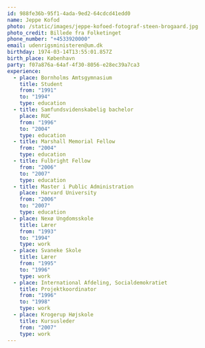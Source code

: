 ```yaml
---
id: 988fe36b-95f1-4ada-9ed2-64cdcd41edd0
name: Jeppe Kofod
photo: /static/images/jeppe-kofoed-fotograf-steen-brogaard.jpg
photo_credit: Billede fra Folketinget
phone_number: "+4533920000"
email: udenrigsministeren@um.dk
birthday: 1974-03-14T13:55:01.857Z
birth_place: København
party: f07a876a-64af-4f30-8056-e28ec39a7ca3
experience:
  - place: Bornholms Amtsgymnasium
    title: Student
    from: "1991"
    to: "1994"
    type: education
  - title: Samfundsvidenskabelig bachelor
    place: RUC
    from: "1996"
    to: "2004"
    type: education
  - title: Marshall Memorial Fellow
    from: "2004"
    type: education
  - title: Fulbright Fellow
    from: "2006"
    to: "2007"
    type: education
  - title: Master i Public Administration
    place: Harvard University
    from: "2006"
    to: "2007"
    type: education
  - place: Nexø Ungdomsskole
    title: Lærer
    from: "1993"
    to: "1994"
    type: work
  - place: Svaneke Skole
    title: Lærer
    from: "1995"
    to: "1996"
    type: work
  - place: International Afdeling, Socialdemokratiet
    title: Projektkoordinator
    from: "1996"
    to: "1998"
    type: work
  - place: Krogerup Højskole
    title: Kursusleder
    from: "2007"
    type: work
---
```


